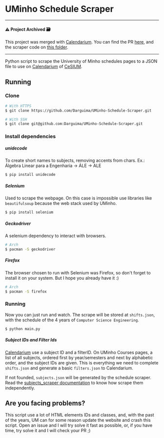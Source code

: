 # UMinho Schedule Scraper 

---
#### ⚠️ Project Archived 🗃️


This project was merged with [Calendarium](https://github.com/cesium/calendarium). You can find the PR [here](https://github.com/cesium/calendarium/pull/90), and the scraper code on [this folder](https://github.com/cesium/calendarium/tree/master/scraper).

---

Python script to scrape the University of Minho schedules pages to a JSON file to use on [Calendarium](https://calendario.cesium.di.uminho.pt/) of [CeSIUM](https://github.com/cesium).

## Running

### Clone

```bash
# With HTTPS
$ git clone https://github.com/Darguima/UMinho-Schedule-Scraper.git

# With SSH
$ git clone git@github.com:Darguima/UMinho-Schedule-Scraper.git
```

### Install dependencies

##### unidecode

To create short names to subjects, removing accents from chars.
Ex.: Álgebra Linear para a Engenharia -> ÁLE -> ALE

```bash
$ pip install unidecode
```

##### Selenium

Used to scrape the webpage. On this case is impossible use libraries like `beautifulsoup` because the web stack used by UMinho.

```bash
$ pip install selenium
```

##### Geckodriver

A selenium dependency to interact with browsers.

```bash
# Arch
$ pacman -S geckodriver
```

##### Firefox

The browser chosen to run with Selenium was Firefox, so don't forget to install it on your system. But I hope you already have it :)

```bash
# Arch
$ pacman -S firefox
```

### Running

Now you can just run and watch. The scrape will be stored at `shifts.json`, with the schedule of the 4 years of `Computer Science Engineering`.

```bash
$ python main.py
```

##### Subject IDs and Filter Ids

[Calendarium](https://calendario.cesium.di.uminho.pt/) use a subject ID and a filterID. On UMinho Courses pages, a list of all subjects, ordered first by year/semesters and next by alphabetic order, and the subject IDs are given. This is everything we need to complete `shifts.json` and generate a basic `filters.json` to Calendarium.

If not founded, `subjects.json` will be generated by the schedule scraper. Read the [subjects_scraper documentation](./subjects_scraper/README.md) to know how scrape them independently.

## Are you facing problems?

This script use a lot of HTML elements IDs and classes, and, with the past of the years, UM can for some reason update the website and crash this script. Open an issue and I will try solve it fast as possible, or, if you have time, try solve it and I will check your PR ;)
